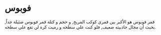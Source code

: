 # فوبوس

قمر فوبوس هو الأكبر بين قمري كوكب المريخ, و حجم و كتلة قمر فوبوس ضئيلة جداً,
بحيث أن مجال جاذبيته ضعيف, فلو كنت علي سطحه و رميت كرة لن تقع علي سطحه.
